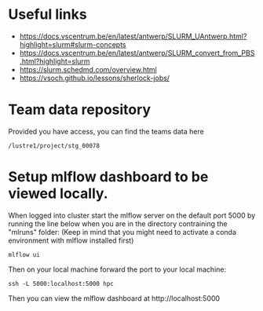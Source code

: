 # Useful links
* https://docs.vscentrum.be/en/latest/antwerp/SLURM_UAntwerp.html?highlight=slurm#slurm-concepts
* https://docs.vscentrum.be/en/latest/antwerp/SLURM_convert_from_PBS.html?highlight=slurm
* https://slurm.schedmd.com/overview.html
* https://vsoch.github.io/lessons/sherlock-jobs/

# Team data repository
Provided you have access, you can find the teams data here
```
/lustre1/project/stg_00078
```

# Setup mlflow dashboard to be viewed locally.

When logged into cluster start the mlflow server on the default port 5000 by running the line below when you are in the directory contraining the "mlruns" folder:
(Keep in mind that you might need to activate a conda environment with mlflow installed first)
```
mlflow ui
```

Then on your local machine forward the port to your local machine:
```
ssh -L 5000:localhost:5000 hpc
```

Then you can view the mlflow dashboard at http://localhost:5000